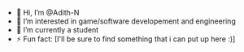 - 👋 Hi, I’m @Adith-N
- 👀 I’m interested in game/software developement and engineering
- 🌱 I’m currently a student
- ⚡ Fun fact: [I'll be sure to find something that i can put up here :)]
